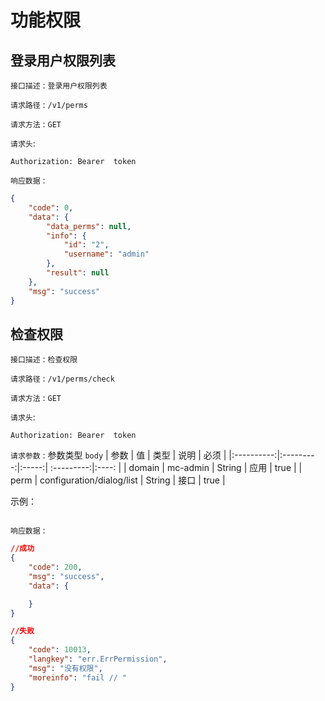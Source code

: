 # 功能权限

## 登录用户权限列表


`接口描述` : `登录用户权限列表`

`请求路径` :  `/v1/perms`

`请求方法` :  `GET`

`请求头`: 
```
Authorization: Bearer  token
```

`响应数据` : 
```json
{
    "code": 0,
    "data": {
        "data_perms": null,
        "info": {
            "id": "2",
            "username": "admin"
        },
        "result": null
    },
    "msg": "success"
}
```
## 检查权限


`接口描述` : `检查权限`

`请求路径` :  `/v1/perms/check`

`请求方法` :  `GET`

`请求头`: 
```
Authorization: Bearer  token
```

`请求参数` : 参数类型 `body`
| 参数        | 值           | 类型  | 说明 | 必须 | 
|:----------:|:---------:|:-----:|  :---------:|:----: |
| domain   | mc-admin     | String | 应用 |  true |
| perm   | configuration/dialog/list      | String | 接口 |  true |


示例：
```js

```

`响应数据` : 
```json
//成功
{
    "code": 200,
    "msg": "success",
    "data": {

    }
}

//失败
{
    "code": 10013,
    "langkey": "err.ErrPermission",
    "msg": "没有权限",
    "moreinfo": "fail // "
}
```
